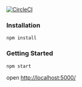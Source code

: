 [![CircleCI](https://circleci.com/gh/uktrade/dit-pattern-library/tree/master.svg?style=svg)](https://circleci.com/gh/uktrade/dit-pattern-library/tree/master)


### Installation

    npm install
    
### Getting Started

    npm start


open <http://localhost:5000/>